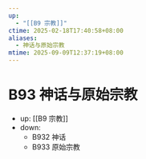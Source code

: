 ```yaml
---
up:
  - "[[B9 宗教]]"
ctime: 2025-02-18T17:40:58+08:00
aliases:
  - 神话与原始宗教
mtime: 2025-09-09T12:37:19+08:00
---
```


# B93 神话与原始宗教

- up: [[B9 宗教]]
- down:	
	- B932 神话
	- B933 原始宗教
	
